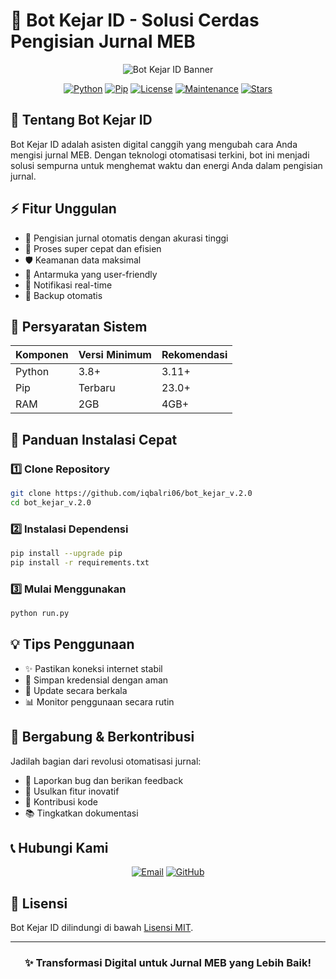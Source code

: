 # 🚀 Bot Kejar ID - Solusi Cerdas Pengisian Jurnal MEB

<div align="center">

![Bot Kejar ID Banner](https://via.placeholder.com/800x200/2E86C1/FFFFFF?text=Bot+Kejar+ID)

[![Python](https://img.shields.io/badge/python-v3.8+-blue.svg)](https://www.python.org/)
[![Pip](https://img.shields.io/badge/pip-latest-brightgreen.svg)](https://pip.pypa.io/)
[![License](https://img.shields.io/badge/license-MIT-yellow.svg)](LICENSE)
[![Maintenance](https://img.shields.io/badge/Maintained%3F-yes-green.svg)](https://github.com/iqbalri06/bot_kejar_v.2.0/graphs/commit-activity)
[![Stars](https://img.shields.io/github/stars/iqbalri06/bot_kejar_v.2.0?style=social)](https://github.com/iqbalri06/bot_kejar_v.2.0/stargazers)

</div>

## 🌟 Tentang Bot Kejar ID

Bot Kejar ID adalah asisten digital canggih yang mengubah cara Anda mengisi jurnal MEB. Dengan teknologi otomatisasi terkini, bot ini menjadi solusi sempurna untuk menghemat waktu dan energi Anda dalam pengisian jurnal.

## ⚡ Fitur Unggulan

- 📝 Pengisian jurnal otomatis dengan akurasi tinggi
- 🔄 Proses super cepat dan efisien
- 🛡️ Keamanan data maksimal
- 🎯 Antarmuka yang user-friendly
- 🔔 Notifikasi real-time
- 🔄 Backup otomatis

## 🔧 Persyaratan Sistem

| Komponen | Versi Minimum | Rekomendasi |
|----------|---------------|-------------|
| Python   | 3.8+         | 3.11+       |
| Pip      | Terbaru      | 23.0+       |
| RAM      | 2GB          | 4GB+        |

## 🚀 Panduan Instalasi Cepat

### 1️⃣ Clone Repository
```bash
git clone https://github.com/iqbalri06/bot_kejar_v.2.0
cd bot_kejar_v.2.0
```

### 2️⃣ Instalasi Dependensi
```bash
pip install --upgrade pip
pip install -r requirements.txt
```

### 3️⃣ Mulai Menggunakan
```bash
python run.py
```

## 💡 Tips Penggunaan
- ✨ Pastikan koneksi internet stabil
- 🔑 Simpan kredensial dengan aman
- 🔄 Update secara berkala
- 📊 Monitor penggunaan secara rutin

## 🤝 Bergabung & Berkontribusi

Jadilah bagian dari revolusi otomatisasi jurnal:

- 🐛 Laporkan bug dan berikan feedback
- 💫 Usulkan fitur inovatif
- 🔧 Kontribusi kode
- 📚 Tingkatkan dokumentasi

## 📞 Hubungi Kami

<div align="center">

[![Email](https://img.shields.io/badge/Email-iqbalroudatul%40gmail.com-red)](mailto:iqbalroudatul@gmail.com)
[![GitHub](https://img.shields.io/badge/GitHub-iqbalri06-black)](https://github.com/iqbalri06)

</div>

## 📄 Lisensi

Bot Kejar ID dilindungi di bawah [Lisensi MIT](LICENSE).

---

<div align="center">

### ✨ Transformasi Digital untuk Jurnal MEB yang Lebih Baik! 

</div>

